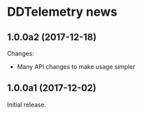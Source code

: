# DDTelemetry news

## 1.0.0a2 (2017-12-18)

Changes:

* Many API changes to make usage simpler

## 1.0.0a1 (2017-12-02)

Initial release.
